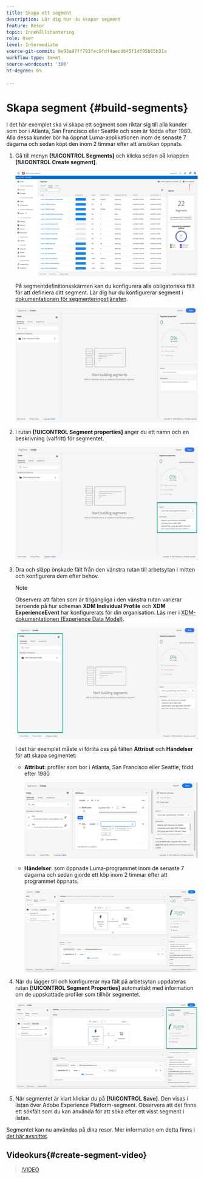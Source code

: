 ```yaml
---
title: Skapa ett segment
description: Lär dig hur du skapar segment
feature: Resor
topic: Innehållshantering
role: User
level: Intermediate
source-git-commit: 9e93a97ff793fec9fdf4aecd645f1df95b65b31a
workflow-type: tm+mt
source-wordcount: '300'
ht-degree: 6%

---
```


# Skapa segment {#build-segments}

I det här exemplet ska vi skapa ett segment som riktar sig till alla kunder som bor i Atlanta, San Francisco eller Seattle och som är födda efter 1980. Alla dessa kunder bör ha öppnat Luma-applikationen inom de senaste 7 dagarna och sedan köpt den inom 2 timmar efter att ansökan öppnats.

1. Gå till menyn **[!UICONTROL Segments]** och klicka sedan på knappen **[!UICONTROL Create segment]**.

   ![](../assets/create-segment.png)

   På segmentdefinitionsskärmen kan du konfigurera alla obligatoriska fält för att definiera ditt segment. Lär dig hur du konfigurerar segment i [dokumentationen för segmenteringstjänsten](https://experienceleague.adobe.com/docs/experience-platform/segmentation/ui/overview.html).

   ![](../assets/segment-builder.png)

1. I rutan **[!UICONTROL Segment properties]** anger du ett namn och en beskrivning (valfritt) för segmentet.

   ![](../assets/segment-properties.png)

1. Dra och släpp önskade fält från den vänstra rutan till arbetsytan i mitten och konfigurera dem efter behov.

   >[!NOTE]
   >
   >Observera att fälten som är tillgängliga i den vänstra rutan varierar beroende på hur scheman **XDM Individual Profile** och **XDM ExperienceEvent** har konfigurerats för din organisation.  Läs mer i [XDM-dokumentationen (Experience Data Model)](https://experienceleague.adobe.com/docs/experience-platform/xdm/home.html?lang=sv).

   ![](../assets/drag-fields.png)

   I det här exemplet måste vi förlita oss på fälten **Attribut** och **Händelser** för att skapa segmentet:

   * **Attribut**: profiler som bor i Atlanta, San Francisco eller Seattle, född efter 1980

      ![](../assets/add-attributes.png)

   * **Händelser**: som öppnade Luma-programmet inom de senaste 7 dagarna och sedan gjorde ett köp inom 2 timmar efter att programmet öppnats.

      ![](../assets/add-events.png)

1. När du lägger till och konfigurerar nya fält på arbetsytan uppdateras rutan **[!UICONTROL Segment Properties]** automatiskt med information om de uppskattade profiler som tillhör segmentet.

   ![](../assets/segment-estimate.png)

1. När segmentet är klart klickar du på **[!UICONTROL Save]**. Den visas i listan över Adobe Experience Platform-segment. Observera att det finns ett sökfält som du kan använda för att söka efter ett visst segment i listan.

Segmentet kan nu användas på dina resor. Mer information om detta finns i [det här avsnittet](../segment/about-segments.md).

## Videokurs{#create-segment-video}

>[!VIDEO](https://video.tv.adobe.com/v/334281?quality=12)
